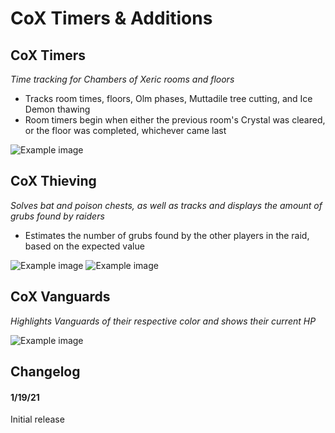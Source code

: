 # CoX Timers & Additions

## CoX Timers
*Time tracking for Chambers of Xeric rooms and floors*
- Tracks room times, floors, Olm phases, Muttadile tree cutting, and Ice Demon thawing
- Room timers begin when either the previous room's Crystal was cleared, or the floor was completed, whichever came last

![Example image](https://i.imgur.com/W79HWY2.png)

## CoX Thieving
*Solves bat and poison chests, as well as tracks and displays the amount of grubs found by raiders*
- Estimates the number of grubs found by the other players in the raid, based on the expected value

![Example image](https://i.imgur.com/7j4zAYa.png)
![Example image](https://i.imgur.com/2Qfqj8K.png)

## CoX Vanguards
*Highlights Vanguards of their respective color and shows their current HP*

![Example image](https://i.imgur.com/sLfV7bA.png)

## Changelog
#### 1/19/21
Initial release

##
